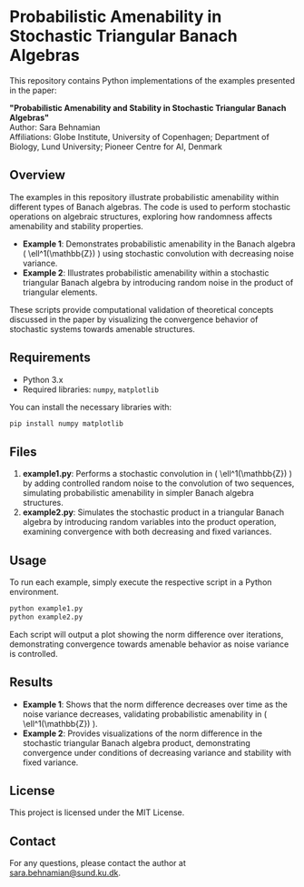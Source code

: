 
# Probabilistic Amenability in Stochastic Triangular Banach Algebras

This repository contains Python implementations of the examples presented in the paper:

**"Probabilistic Amenability and Stability in Stochastic Triangular Banach Algebras"**  
Author: Sara Behnamian  
Affiliations: Globe Institute, University of Copenhagen; Department of Biology, Lund University; Pioneer Centre for AI, Denmark

## Overview

The examples in this repository illustrate probabilistic amenability within different types of Banach algebras. The code is used to perform stochastic operations on algebraic structures, exploring how randomness affects amenability and stability properties.

- **Example 1**: Demonstrates probabilistic amenability in the Banach algebra \( \ell^1(\mathbb{Z}) \) using stochastic convolution with decreasing noise variance.
- **Example 2**: Illustrates probabilistic amenability within a stochastic triangular Banach algebra by introducing random noise in the product of triangular elements.

These scripts provide computational validation of theoretical concepts discussed in the paper by visualizing the convergence behavior of stochastic systems towards amenable structures.

## Requirements

- Python 3.x
- Required libraries: `numpy`, `matplotlib`

You can install the necessary libraries with:
```bash
pip install numpy matplotlib
```

## Files

1. **example1.py**: Performs a stochastic convolution in \( \ell^1(\mathbb{Z}) \) by adding controlled random noise to the convolution of two sequences, simulating probabilistic amenability in simpler Banach algebra structures.
2. **example2.py**: Simulates the stochastic product in a triangular Banach algebra by introducing random variables into the product operation, examining convergence with both decreasing and fixed variances.

## Usage

To run each example, simply execute the respective script in a Python environment.

```bash
python example1.py
python example2.py
```

Each script will output a plot showing the norm difference over iterations, demonstrating convergence towards amenable behavior as noise variance is controlled.

## Results

- **Example 1**: Shows that the norm difference decreases over time as the noise variance decreases, validating probabilistic amenability in \( \ell^1(\mathbb{Z}) \).
- **Example 2**: Provides visualizations of the norm difference in the stochastic triangular Banach algebra product, demonstrating convergence under conditions of decreasing variance and stability with fixed variance.

## License

This project is licensed under the MIT License.

## Contact

For any questions, please contact the author at [sara.behnamian@sund.ku.dk](mailto:sara.behnamian@sund.ku.dk).
